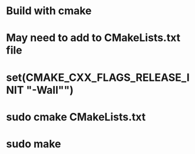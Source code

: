 # Build with cmake

# May need to add to CMakeLists.txt file 
# set(CMAKE_CXX_FLAGS_RELEASE_INIT "-Wall"")

# sudo cmake CMakeLists.txt
# sudo make 